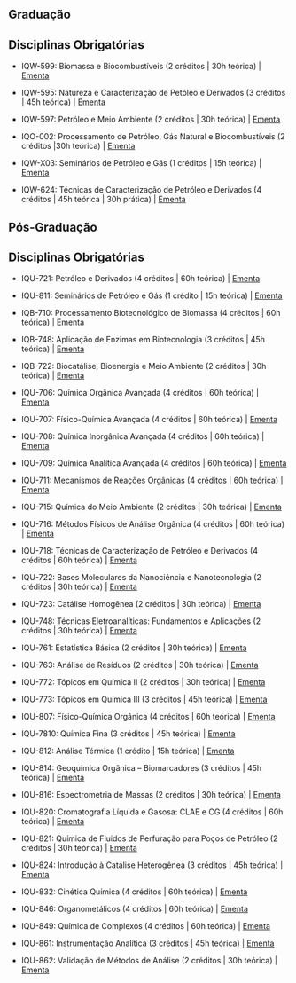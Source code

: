  ## Graduação

## Disciplinas Obrigatórias

 - IQW-599: Biomassa e Biocombustíveis (2 créditos | 30h teórica) |
   [Ementa](https://www.siga.ufrj.br/sira/repositorio-curriculo/disciplinas/29235503-92A4-F79B-06AF-68B080672632.html)  
   
 - IQW-595: Natureza e Caracterização de Petóleo e Derivados (3 créditos | 45h teórica) | [Ementa](https://siga.ufrj.br/sira/repositorio-curriculo/disciplinas/816D4275-92A4-F79A-7FB0-AA92DFC31B22.html)  
 
 - IQW-597: Petróleo e Meio Ambiente (2 créditos | 30h teórica) | [Ementa](https://siga.ufrj.br/sira/repositorio-curriculo/disciplinas/97342410-92A4-F713-0056-3E39709AA5CB.html)  

- IQO-002: Processamento de Petróleo, Gás Natural e Biocombustíveis (2 créditos |30h teórica) | [Ementa](https://siga.ufrj.br/sira/repositorio-curriculo/disciplinas/0E22EE0B-92A4-F79A-6495-C6A8C57800D7.html)  
- IQW-X03: Seminários de Petróleo e Gás (1 créditos | 15h teórica) | [Ementa](https://www.siga.ufrj.br/sira/repositorio-curriculo/disciplinas/D9E7C7D1-92A4-F79B-3F63-58B82B245516.html)  
- IQW-624: Técnicas de Caracterização de Petróleo e Derivados (4 créditos | 45h teórica | 30h prática) | [Ementa](https://siga.ufrj.br/sira/repositorio-curriculo/disciplinas/2E0B9EAB-92A4-F799-6284-967B1AD7E1FF.html) 


## Pós-Graduação

## Disciplinas Obrigatórias

 - IQU-721: Petróleo e Derivados (4 créditos | 60h teórica) | [Ementa](https://pgqu.iq.ufrj.br/wp-content/uploads/2019/03/IQU_721-Petroleo-e-Derivados.pdf)  
 - IQU-811: Seminários de Petróleo e Gás (1 crédito | 15h teórica) | [Ementa](https://pgqu.iq.ufrj.br/wp-content/uploads/2019/03/IQU_811-Seminarios-de-Petroleo-e-Gas.pdf)
    
 - IQB-710: Processamento Biotecnológico de Biomassa (4 créditos | 60h teórica) | [Ementa](https://ppgbq.iq.ufrj.br/wp-content/uploads/IQB-710-PROCESSAMENTO-BIOTECNOLOGICO-DE-BIOMASSA.pdf)  
 - IQB-748: Aplicação de Enzimas em Biotecnologia (3 créditos | 45h teórica) | [Ementa](https://ppgbq.iq.ufrj.br/wp-content/uploads/IQB-748-APLICACAO-DE-ENZIMAS-EM-BIOTECNOLOGIA.pdf)  
 - IQB-722: Biocatálise, Bioenergia e Meio Ambiente (2 créditos | 30h teórica) | [Ementa](https://ppgbq.iq.ufrj.br/wp-content/uploads/IQB-722-BIOCATALISE-BIOENERGIA-E-MEIO-AMBIENTE.pdf)  
 - IQU-706: Química Orgânica Avançada (4 créditos | 60h teórica) | [Ementa](https://pgqu.iq.ufrj.br/wp-content/uploads/2019/03/IQU_706-Quimica-Organica-Avancada.pdf)  
 - IQU-707: Físico-Química Avançada (4 créditos | 60h teórica) | [Ementa](https://pgqu.iq.ufrj.br/wp-content/uploads/2019/03/IQU_707-Fisico_Quimica-Avancada.pdf)  
 - IQU-708: Química Inorgânica Avançada (4 créditos | 60h teórica) | [Ementa](https://pgqu.iq.ufrj.br/wp-content/uploads/2019/03/IQU_708-Quimica-Inorganica-Avancada.pdf) 
 - IQU-709: Química Analítica Avançada (4 créditos | 60h teórica) | [Ementa](https://pgqu.iq.ufrj.br/wp-content/uploads/2019/03/IQU_709_QuimicaAnaliticaAvancada.pdf)  
 - IQU-711: Mecanismos de Reações Orgânicas (4 créditos | 60h teórica) | [Ementa](https://pgqu.iq.ufrj.br/wp-content/uploads/2019/03/IQU_711-Mecanismos-de-Reacoes-Organicas.pdf)  
 - IQU-715: Química do Meio Ambiente (2 créditos | 30h teórica) | [Ementa](https://pgqu.iq.ufrj.br/wp-content/uploads/2019/03/IQU_715_Quimica_do_Meio_Ambiente.pdf)  
 - IQU-716: Métodos Físicos de Análise Orgânica (4 créditos | 60h teórica) | [Ementa](https://pgqu.iq.ufrj.br/wp-content/uploads/2019/03/IQU_716-Metodos-Fisicos-de-Analise-Organica.pdf)  
 - IQU-718: Técnicas de Caracterização de Petróleo e Derivados (4 créditos | 60h teórica) | [Ementa](https://pgqu.iq.ufrj.br/wp-content/uploads/2020/10/IQU_718-Tecnicas-de-Caracterizacao-de-Petroleo-e-Derivados.pdf)  
 - IQU-722: Bases Moleculares da Nanociência e Nanotecnologia (2 créditos | 30h teórica) | [Ementa](https://pgqu.iq.ufrj.br/wp-content/uploads/2019/03/IQU_722-Bases-Moleculares-da-Nanociencia-e-Nanotecnologia.pdf)
 - IQU-723: Catálise Homogênea (2 créditos | 30h teórica) | [Ementa](https://pgqu.iq.ufrj.br/wp-content/uploads/2019/03/IQU_723_Catalise_Homogenea.pdf)
 - IQU-748: Técnicas Eletroanalíticas: Fundamentos e Aplicações (2 créditos | 30h teórica) | [Ementa](https://pgqu.iq.ufrj.br/wp-content/uploads/2019/03/IQU_748_Tecnicas_Eletroanaliticas.pdf)
 - IQU-761: Estatística Básica (2 créditos | 30h teórica) | [Ementa](https://pgqu.iq.ufrj.br/wp-content/uploads/2019/03/IQU_761-Estatistica-Basica.pdf)
 - IQU-763: Análise de Resíduos (2 créditos | 30h teórica) | [Ementa](https://pgqu.iq.ufrj.br/wp-content/uploads/2019/03/IQU_763_Analise_de_Residuos.pdf)
 - IQU-772: Tópicos em Química II (2 créditos | 30h teórica) | [Ementa](https://pgqu.iq.ufrj.br/wp-content/uploads/2019/03/IQU_772_Topicos_em_Quimica_II.pdf)
 - IQU-773:  Tópicos em Química III (3 créditos | 45h teórica) | [Ementa](https://pgqu.iq.ufrj.br/wp-content/uploads/2019/03/IQU_773_Topicos_em_Quimica_III.pdf)
 - IQU-807: Físico-Química Orgânica (4 créditos | 60h teórica) | [Ementa](https://pgqu.iq.ufrj.br/wp-content/uploads/2019/03/IQU_807_Fisico_Quimica_Organica.pdf)
 - IQU-7810: Química Fina (3 créditos | 45h teórica) | [Ementa](https://pgqu.iq.ufrj.br/wp-content/uploads/2019/03/IQU_810_Quimica_Fina.pdf)
  
 - IQU-812: Análise Térmica (1 crédito | 15h teórica) | [Ementa](https://pgqu.iq.ufrj.br/wp-content/uploads/2023/01/IQU_812-Analise-Termica.pdf)
 - IQU-814: Geoquímica Orgânica – Biomarcadores (3 créditos | 45h teórica) | [Ementa](https://pgqu.iq.ufrj.br/wp-content/uploads/2019/03/IQU_814-Geoquimica-Organica_Biomarcadores.pdf)
 - IQU-816: Espectrometria de Massas (2 créditos | 30h teórica) | [Ementa](https://pgqu.iq.ufrj.br/wp-content/uploads/2019/03/IQU_816-Espectrometria-de-Massas.pdf)
 - IQU-820: Cromatografia Líquida e Gasosa: CLAE e CG (4 créditos | 60h teórica) | [Ementa](https://pgqu.iq.ufrj.br/wp-content/uploads/2019/03/IQU_820-Cromatografia-Liquida-e-Gasosa_CLAE-e-CG.pdf)
 
 - IQU-821: Química de Fluidos de Perfuração para Poços de Petróleo (2 créditos | 30h teórica) | [Ementa](https://pgqu.iq.ufrj.br/wp-content/uploads/2019/03/IQU_821_Quimica_de_Fluidos_de_Perfuracao.pdf)
 - IQU-824: Introdução à Catálise Heterogênea (3 créditos | 45h teórica) | [Ementa](https://pgqu.iq.ufrj.br/wp-content/uploads/2019/03/IQU_824_Introducao_a_Catalise_Heterogenea.pdf)
  
 - IQU-832: Cinética Química (4 créditos | 60h teórica) | [Ementa](https://pgqu.iq.ufrj.br/wp-content/uploads/2019/03/IQU_832-Cinetica-Quimica.pdf)
 - IQU-846: Organometálicos (4 créditos | 60h teórica) | [Ementa](https://pgqu.iq.ufrj.br/wp-content/uploads/2019/03/IQU_846-Organometalicos.pdf)
 - IQU-849: Química de Complexos (4 créditos | 60h teórica) | [Ementa](https://pgqu.iq.ufrj.br/wp-content/uploads/2019/03/IQU_849_Quimica_de_Complexos.pdf)
 - IQU-861: Instrumentação Analítica (3 créditos | 45h teórica) | [Ementa](https://pgqu.iq.ufrj.br/wp-content/uploads/2019/03/IQU_861-Instrumentacao-Analitica.pdf)
 - IQU-862: Validação de Métodos de Análise (2 créditos | 30h teórica) | [Ementa](https://pgqu.iq.ufrj.br/wp-content/uploads/2019/03/IQU_862_Validacao_de_Metodos_de_Analise.pdf)
